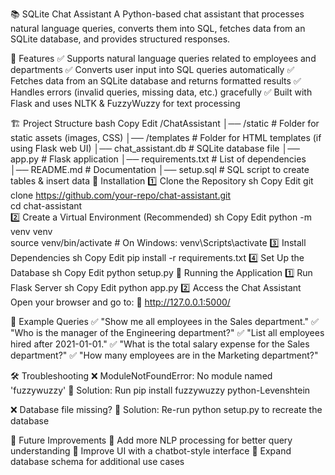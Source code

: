 📚 SQLite Chat Assistant
A Python-based chat assistant that processes natural language queries, converts them into SQL, fetches data from an SQLite database, and provides structured responses.

🚀 Features
✅ Supports natural language queries related to employees and departments
✅ Converts user input into SQL queries automatically
✅ Fetches data from an SQLite database and returns formatted results
✅ Handles errors (invalid queries, missing data, etc.) gracefully
✅ Built with Flask and uses NLTK & FuzzyWuzzy for text processing

🏗️ Project Structure
bash
Copy
Edit
/ChatAssistant
│── /static                 # Folder for static assets (images, CSS)
│── /templates              # Folder for HTML templates (if using Flask web UI)
│── chat_assistant.db       # SQLite database file
│── app.py                  # Flask application
│── requirements.txt        # List of dependencies
│── README.md               # Documentation
│── setup.sql               # SQL script to create tables & insert data
🔧 Installation
1️⃣ Clone the Repository
sh
Copy
Edit
git clone https://github.com/your-repo/chat-assistant.git  
cd chat-assistant  
2️⃣ Create a Virtual Environment (Recommended)
sh
Copy
Edit
python -m venv venv  
source venv/bin/activate  # On Windows: venv\Scripts\activate
3️⃣ Install Dependencies
sh
Copy
Edit
pip install -r requirements.txt
4️⃣ Set Up the Database
sh
Copy
Edit
python setup.py
🏃 Running the Application
1️⃣ Run Flask Server
sh
Copy
Edit
python app.py
2️⃣ Access the Chat Assistant
Open your browser and go to:
📌 http://127.0.0.1:5000/

💬 Example Queries
✅ "Show me all employees in the Sales department."
✅ "Who is the manager of the Engineering department?"
✅ "List all employees hired after 2021-01-01."
✅ "What is the total salary expense for the Sales department?"
✅ "How many employees are in the Marketing department?"

🛠️ Troubleshooting
❌ ModuleNotFoundError: No module named 'fuzzywuzzy'
🔹 Solution: Run pip install fuzzywuzzy python-Levenshtein

❌ Database file missing?
🔹 Solution: Re-run python setup.py to recreate the database


🎯 Future Improvements
🔹 Add more NLP processing for better query understanding
🔹 Improve UI with a chatbot-style interface
🔹 Expand database schema for additional use cases